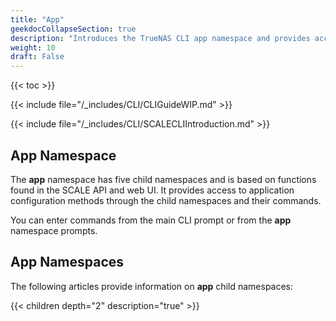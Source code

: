 ```yaml
---
title: "App"
geekdocCollapseSection: true
description: "Introduces the TrueNAS CLI app namespace and provides access to child namespaces and commands including catalog, chart_release, container, docker, and kubernetes." 
weight: 10
draft: False
---
```


{{< toc >}}


{{< include file="/_includes/CLI/CLIGuideWIP.md" >}}

{{< include file="/_includes/CLI/SCALECLIIntroduction.md" >}}

## App Namespace

The **app** namespace has five child namespaces and is based on functions found in the SCALE API and web UI. 
It provides access to application configuration methods through the child namespaces and their commands.

You can enter commands from the main CLI prompt or from the **app** namespace prompts.

## App Namespaces
The following articles provide information on **app** child namespaces:

{{< children depth="2" description="true" >}}
